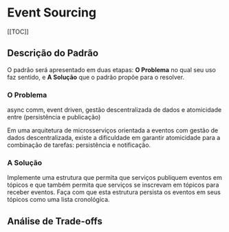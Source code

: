 # Event Sourcing

[[TOC]]

## Descrição do Padrão

O padrão será apresentado em duas etapas: **O Problema** no qual seu uso faz sentido, e **A Solução** que o padrão propõe para o resolver.

### O Problema

async comm, event driven, gestão descentralizada de dados e atomicidade entre (persistência e publicação)

Em uma arquitetura de microsserviços orientada a eventos com gestão de dados descentralizada, existe a dificuldade em garantir atomicidade para a combinação de tarefas: persistência e notificação.

### A Solução

Implemente uma estrutura que permita que serviços publiquem eventos em tópicos e que também permita que serviços se inscrevam em tópicos para receber eventos. Faça com que esta estrutura persista os eventos em seus tópicos como uma lista cronológica.

## Análise de Trade-offs
